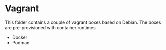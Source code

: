 # Vagrant

This folder contains a couple of vagrant boxes based on Debian. The boxes are pre-provisioned with container runtimes
- Docker
- Podman
